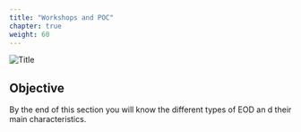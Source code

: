 ```yaml
---
title: "Workshops and POC"
chapter: true
weight: 60
---
```


![Title](/images/Designer.PNG)

## Objective

By the end of this section you will know the different types of EOD an d their main characteristics.

